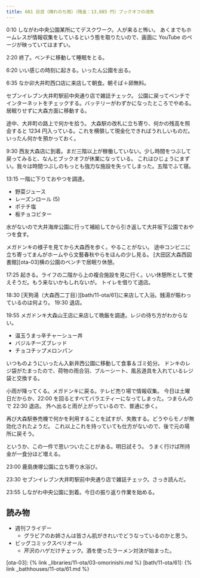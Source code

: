 ```yaml
---
title: 681 日目（晴れのち雨）（残金：13,085 円）ブックオフの消失
---
```


0:10 しながわ中央公園某所にてデスクワーク。人が来ると怖い。
あくまでもホームレスが情報収集をしているという態を取りたいので、画面に YouTube のページが映っていてはまずい。

2:20 終了。ベンチに移動して睡眠をとる。

6:20 いい感じの時刻に起きる。いったん公園を出る。

6:35 なか卯大井町西口店に来店して朝食。朝そば＋卵無料。

セブンイレブン大井町駅前中央通り店で雑誌チェック。
公園に戻ってベンチでインターネットをチェックする。バッテリーがわずかになったところでやめる。
居眠りせずに大森方面に移動する。

途中、大井町の路上で何かを拾う。
大森駅の改札に立ち寄り、何かの残高を照会すると 1234 円入っている。これを横領して現金化できればうれしいものだ。
いったん何かを預かっておく。

9:30 西友大森店に到着。まだ三階以上が稼働していない。少し時間をつぶして戻ってみると、なんとブックオフが休業になっている。
これはひじょうにまずい。我々は時間つぶしのもっとも強力な施設を失ってしまった。五階でふて寝。

13:15 一階に下りておやつを調達。

* 野菜ジュース
* レーズンロール (5)
* ポテチ塩
* 板チョコビター

水がないので大井海岸公園に行って補給してから引き返して大井坂下公園でおやつを食す。

メガドンキの様子を見てから大森西を歩く。やることがない。
途中コンビニに立ち寄ってまんがホームやら文藝春秋やらをほんの少し見る。
[大田区大森西図書館][ota-03]横の公園のベンチで居眠り休憩。

17:25 起きる。ライフの二階から上の複合施設を見に行く。いい休憩所として使えそうだ。もう来ないかもしれないが。
トイレを借りて退店。

18:30 [天狗湯（大森西二丁目）][bath/11-ota/61]に来店して入浴。銭湯が賑わっているのは何より。
19:30 退店。

19:55 メガドンキ大森山王店に来店して晩飯を調達。レジの待ち方がわからない。

* 温玉うまっ辛チャーシュー丼
* バジルチーズブレッド
* チョコチップメロンパン

いつものようにいったん入新井西公園に移動して食事＆ゴミ処分。
ドンキのレジ袋がたまったので、荷物の雨合羽、ブルーシート、風呂道具を入れているレジ袋と交換する。

小雨が降ってくる。メガドンキに戻る。テレビ売り場で情報収集。
今日は土曜日だからか、22:00 を回るとすべてバラエティーになってしまった。つまらんので 22:30 退店。
外へ出ると雨が上がっているので、普通に歩く。

再び大森駅券売機で何かを利用することを試すが、失敗する。どうやらモノが無効化されたようだ。
これ以上これを持っていても仕方がないので、後で元の場所に戻そう。

というか、この一件で思いついたことがある。明日試そう。
うまく行けば所持金が一食分ほど増える。

23:00 鹿島庚塚公園に立ち寄り水浴び。

23:30 セブンイレブン大井町駅前中央通り店で雑誌チェック。さっき読んだ。

23:55 しながわ中央公園に到着。今日の振り返り作業を始める。

## 読み物

* 週刊フライデー
  * グラビアのお姉さんは皆さん肌がきれいでどうなっているのかと思う。
* ビッグコミックスペリオール
  * 芹沢のハゲだけチェック。酒を使ったラーメン対決が始まった。

[ota-03]: {% link _libraries/11-ota/03-omorinishi.md %}
[bath/11-ota/61]: {% link _bathhouses/11-ota/61.md %}
